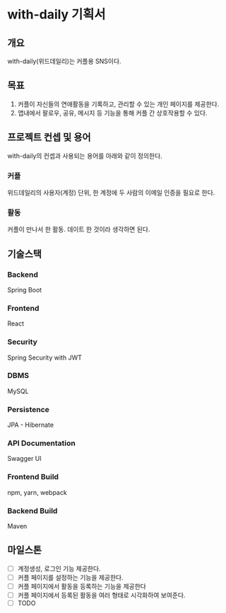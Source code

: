 ﻿# with-daily 기획서

## 개요
with-daily(위드데일리)는 커플용 SNS이다. 

## 목표
1. 커플이 자신들의 연애활동을 기록하고, 관리할 수 있는 개인 페이지를 제공한다.
2. 앱내에서 팔로우, 공유,  메시지 등 기능을 통해 커플 간 상호작용할 수 있다.

## 프로젝트 컨셉 및 용어
with-daily의 컨셉과 사용되는 용어를 아래와 같이 정의한다.

### 커플
위드데일리의 사용자(계정) 단위, 한 계정에 두 사람의 이메일 인증을 필요로 한다.

### 활동
커플이 만나서 한 활동. 데이트 한 것이라 생각하면 된다.

## 기술스택
### Backend
Spring Boot

### Frontend
React

### Security
Spring Security with JWT

### DBMS
MySQL

### Persistence
JPA - Hibernate

### API Documentation
Swagger UI

### Frontend Build
npm, yarn, webpack

### Backend Build
Maven

## 마일스톤
- [ ] 계정생성, 로그인 기능 제공한다.
- [ ] 커플 페이지를 설정하는 기능을 제공한다. 
- [ ] 커플 페이지에서 활동을 등록하는 기능을 제공한다
- [ ] 커플 페이지에서 등록된 활동을 여러 형태로 시각화하여 보여준다.
- [ ] TODO
